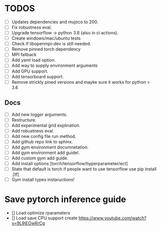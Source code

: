 # TODOS

-   [ ] Updates dependencies and mujoco to 200.
-   [ ] Fix robustness eval.
-   [ ] Upgrade tensorflow -> python 3.8  (also in ci actions).
-   [ ] Create windows/mac/ubuntu tests
-   [ ] Check if libopenmpi-dev is still needed.
-   [ ] Remove pinned torch dependency
-   [ ] MPI fallback
-   [ ] Add yaml load option.
-   [ ] Add way to supply environment arguments
-   [ ] Add GPU support.
-   [ ] Add tensorboard support.
-   [ ] Remove strickly pined versions and mayke sure it works for python > 3.6

## Docs

-   [ ] Add new logger arguments.
-   [ ] Restructure.
-   [ ] Add experimental grid explination.
-   [ ] Add robustness eval.
-   [ ] Add new config file run method.
-   [ ] Add github repo link to sphinx.
-   [ ] Add gym environment documnetation.
-   [ ] Add gym environment add guidel.
-   [ ] Add custom gym add guide.
-   [ ] Add install options [torch/tensorflow/hyperparameter/ect]
-   [ ] State that default is torch if people want to use tensorflow use pip install .[tf]
-   [ ] Gym install types instaructions!

# Save pytorch inference guide

-   \[] Load optimize rparameters
-   \[] Load save CPU support create <https://www.youtube.com/watch?v=9L9jEOwRrCg>
